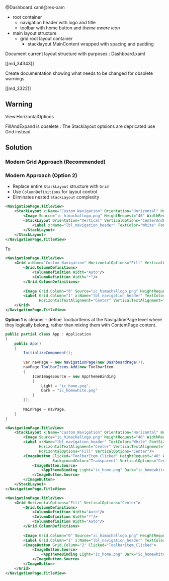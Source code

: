 


@Dashboard.xaml@res-xam

* root container 
	* navigation header  with logo and title 
	* toolbar with home button and *theme aware icon*
* main layout structure
	* grid root layout container 
		* stacklayout MainContent wrapped with spacing and padding 



Document current layout structure with purposes : Dashboard.xaml

[[md_34343]]

Create documentation showing what needs to be changed for obsolete warnings

[[md_3322]]


## Warning 

View.HorizontalOptions

FillAndExpand is obselete : The Stacklayout optsions are depricated use Grid instead 

## Solution

### **Modern Grid Approach (Recommended)**

### **Modern Approach (Option 2)**

- Replace entire `StackLayout` structure with `Grid`
- Use `ColumnDefinitions` for layout control
- Eliminates nested `StackLayout` complexity



```xml
<NavigationPage.TitleView>
    <StackLayout x:Name="Custom_Navigation" Orientation="Horizontal" HorizontalOptions="FillAndExpand" VerticalOptions="CenterAndExpand">
        <Image Source="ic_himachallogo.png" HeightRequest="40" WidthRequest="40" VerticalOptions="CenterAndExpand"/>
        <StackLayout Orientation="Vertical" VerticalOptions="CenterAndExpand" HorizontalOptions="CenterAndExpand" Spacing="0">
            <Label x:Name="lbl_navigation_header" TextColor="White" FontSize="20" FontAttributes="Bold" HorizontalTextAlignment="Center" VerticalTextAlignment="Center" />
        </StackLayout>
    </StackLayout>
</NavigationPage.TitleView>
```

To 

```xml
<NavigationPage.TitleView>
    <Grid x:Name="Custom_Navigation" HorizontalOptions="Fill" VerticalOptions="Center">
        <Grid.ColumnDefinitions>
            <ColumnDefinition Width="Auto"/>
            <ColumnDefinition Width="*"/>
        </Grid.ColumnDefinitions>
        
        <Image Grid.Column="0" Source="ic_himachallogo.png" HeightRequest="40" WidthRequest="40" VerticalOptions="Center"/>
        <Label Grid.Column="1" x:Name="lbl_navigation_header" TextColor="White" FontSize="20" FontAttributes="Bold" 
               HorizontalTextAlignment="Center" VerticalTextAlignment="Center" HorizontalOptions="Center" VerticalOptions="Center"/>
    </Grid>
</NavigationPage.TitleView>
```


**Option 1** is cleaner - define ToolbarItems at the NavigationPage level where they logically belong, rather than mixing them with ContentPage content.

```cs
public partial class App : Application
{
    public App()
    {
        InitializeComponent();
        
        var navPage = new NavigationPage(new DashboardPage());
        navPage.ToolbarItems.Add(new ToolbarItem
        {
            IconImageSource = new AppThemeBinding 
            { 
                Light = "ic_home.png", 
                Dark = "ic_homewhite.png" 
            }
        });
        
        MainPage = navPage;
    }
}
```


```xml
<NavigationPage.TitleView>
    <StackLayout x:Name="Custom_Navigation" Orientation="Horizontal" HorizontalOptions="Fill" VerticalOptions="Center">
        <Image Source="ic_himachallogo.png" HeightRequest="40" WidthRequest="40" VerticalOptions="Center"/>
        <Label x:Name="lbl_navigation_header" TextColor="White" FontSize="20" FontAttributes="Bold" 
               HorizontalTextAlignment="Center" VerticalTextAlignment="Center" 
               HorizontalOptions="Fill" VerticalOptions="Center"/>
        <ImageButton Clicked="ToolbarItem_Clicked" HeightRequest="40" WidthRequest="40" 
                     BackgroundColor="Transparent" VerticalOptions="Center">
            <ImageButton.Source>
                <AppThemeBinding Light="ic_home.png" Dark="ic_homewhite.png"/>
            </ImageButton.Source>
        </ImageButton>
    </StackLayout>
</NavigationPage.TitleView>
```

```xml
<NavigationPage.TitleView>
    <Grid HorizontalOptions="Fill" VerticalOptions="Center">
        <Grid.ColumnDefinitions>
            <ColumnDefinition Width="Auto"/>
            <ColumnDefinition Width="*"/>
            <ColumnDefinition Width="Auto"/>
        </Grid.ColumnDefinitions>
        
        <Image Grid.Column="0" Source="ic_himachallogo.png" HeightRequest="40"/>
        <Label Grid.Column="1" x:Name="lbl_navigation_header" TextColor="White"/>
        <ImageButton Grid.Column="2" Clicked="ToolbarItem_Clicked">
            <ImageButton.Source>
                <AppThemeBinding Light="ic_home.png" Dark="ic_homewhite.png"/>
            </ImageButton.Source>
        </ImageButton>
    </Grid>
</NavigationPage.TitleView>
```

